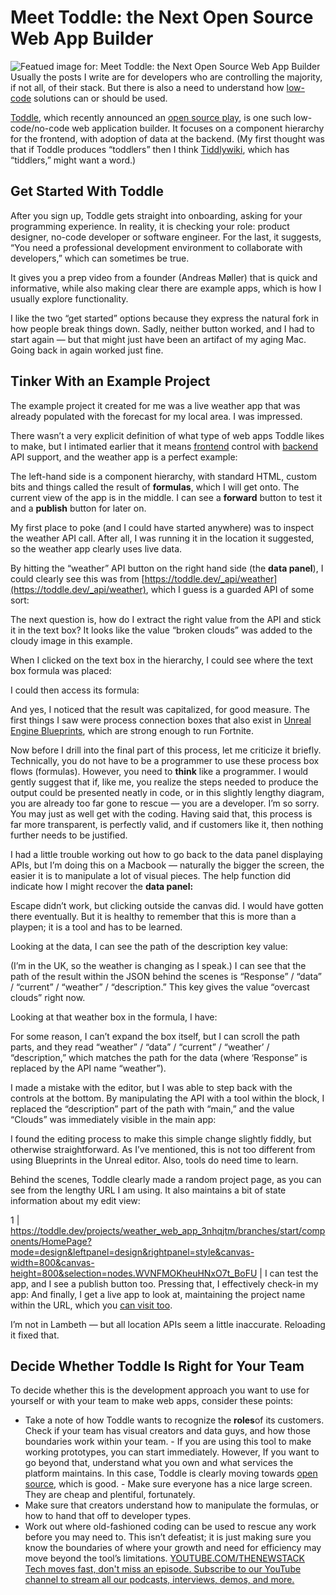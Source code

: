 # Meet Toddle: the Next Open Source Web App Builder
![Featued image for: Meet Toddle: the Next Open Source Web App Builder](https://cdn.thenewstack.io/media/2024/08/5c6b6f6c-kelly-sikkema-jrvxgakzism-unsplash-1024x678.jpg)
Usually the posts I write are for developers who are controlling the majority, if not all, of their stack. But there is also a need to understand how [low-code](https://thenewstack.io/the-highs-and-lows-of-low-code-tools/) solutions can or should be used.

[Toddle](https://toddle.dev), which recently announced an [open source play](https://toddle.dev/blog/toddle-is-soon-open-source?ref=dailydev), is one such low-code/no-code web application builder. It focuses on a component hierarchy for the frontend, with adoption of data at the backend. (My first thought was that if Toddle produces “toddlers” then I think [Tiddlywiki](https://tiddlywiki.com/), which has “tiddlers,” might want a word.)
## Get Started With Toddle
After you sign up, Toddle gets straight into onboarding, asking for your programming experience. In reality, it is checking your role: product designer, no-code developer or software engineer. For the last, it suggests, “You need a professional development environment to collaborate with developers,” which can sometimes be true.

It gives you a prep video from a founder (Andreas Møller) that is quick and informative, while also making clear there are example apps, which is how I usually explore functionality.

I like the two “get started” options because they express the natural fork in how people break things down. Sadly, neither button worked, and I had to start again — but that might just have been an artifact of my aging Mac. Going back in again worked just fine.

## Tinker With an Example Project
The example project it created for me was a live weather app that was already populated with the forecast for my local area. I was impressed.

There wasn’t a very explicit definition of what type of web apps Toddle likes to make, but I intimated earlier that it means [frontend](https://thenewstack.io/frontend-development/) control with [backend](https://thenewstack.io/backend-development/) API support, and the weather app is a perfect example:

The left-hand side is a component hierarchy, with standard HTML, custom bits and things called the result of **formulas**, which I will get onto. The current view of the app is in the middle. I can see a **forward** button to test it and a **publish** button for later on.

My first place to poke (and I could have started anywhere) was to inspect the weather API call. After all, I was running it in the location it suggested, so the weather app clearly uses live data.

By hitting the “weather” API button on the right hand side (the **data panel**), I could clearly see this was from [https://toddle.dev/_api/weather](https://toddle.dev/_api/weather), which I guess is a guarded API of some sort:

The next question is, how do I extract the right value from the API and stick it in the text box? It looks like the value “broken clouds” was added to the cloudy image in this example.

When I clicked on the text box in the hierarchy, I could see where the text box formula was placed:

I could then access its formula:

And yes, I noticed that the result was capitalized, for good measure. The first things I saw were process connection boxes that also exist in [Unreal Engine Blueprints](https://dev.epicgames.com/documentation/en-us/unreal-engine/blueprints-visual-scripting-in-unreal-engine), which are strong enough to run Fortnite.

Now before I drill into the final part of this process, let me criticize it briefly. Technically, you do not have to be a programmer to use these process box flows (formulas). However, you need to **think** like a programmer. I would gently suggest that if, like me, you realize the steps needed to produce the output could be presented neatly in code, or in this slightly lengthy diagram, you are already too far gone to rescue — you are a developer. I’m so sorry. You may just as well get with the coding. Having said that, this process is far more transparent, is perfectly valid, and if customers like it, then nothing further needs to be justified.

I had a little trouble working out how to go back to the data panel displaying APIs, but I’m doing this on a Macbook — naturally the bigger the screen, the easier it is to manipulate a lot of visual pieces. The help function did indicate how I might recover the **data panel:**

Escape didn’t work, but clicking outside the canvas did. I would have gotten there eventually. But it is healthy to remember that this is more than a playpen; it is a tool and has to be learned.

Looking at the data, I can see the path of the description key value:

(I’m in the UK, so the weather is changing as I speak.) I can see that the path of the result within the JSON behind the scenes is “Response” / “data” / “current” / “weather” / “description.” This key gives the value “overcast clouds” right now.

Looking at that weather box in the formula, I have:

For some reason, I can’t expand the box itself, but I can scroll the path parts, and they read “weather” / “data” / “current” / “weather’ / “description,” which matches the path for the data (where ‘Response” is replaced by the API name “weather”).

I made a mistake with the editor, but I was able to step back with the controls at the bottom. By manipulating the API with a tool within the block, I replaced the “description” part of the path with “main,” and the value “Clouds” was immediately visible in the main app:

I found the editing process to make this simple change slightly fiddly, but otherwise straightforward. As I’ve mentioned, this is not too different from using Blueprints in the Unreal editor. Also, tools do need time to learn.

Behind the scenes, Toddle clearly made a random project page, as you can see from the lengthy URL I am using. It also maintains a bit of state information about my edit view:

1 |
https://toddle.dev/projects/weather_web_app_3nhqjtm/branches/start/components/HomePage?mode=design&leftpanel=design&rightpanel=style&canvas-width=800&canvas-height=800&selection=nodes.WVNFMOKheuHNxO7t_BoFU |
I can test the app, and I see a publish button too. Pressing that, I effectively check-in my app:
And finally, I get a live app to look at, maintaining the project name within the URL, which you [can visit too](https://weather_web_app_3nhqjtm.toddle.site/).

I’m not in Lambeth — but all location APIs seem a little inaccurate. Reloading it fixed that.

## Decide Whether Toddle Is Right for Your Team
To decide whether this is the development approach you want to use for yourself or with your team to make web apps, consider these points:

- Take a note of how Toddle wants to recognize the
**roles**of its customers. Check if your team has visual creators and data guys, and how those boundaries work within your team. - If you are using this tool to make working prototypes, you can start immediately. However, If you want to go beyond that, understand what you own and what services the platform maintains. In this case, Toddle is clearly moving towards
[open source](https://toddle.dev/terms/open-source-terms), which is good. - Make sure everyone has a nice large screen. They are cheap and plentiful, fortunately.
- Make sure that creators understand how to manipulate the formulas, or how to hand that off to developer types.
- Work out where old-fashioned coding can be used to rescue any work before you may need to. This isn’t defeatist; it is just making sure you know the boundaries of where your growth and need for efficiency may move beyond the tool’s limitations.
[
YOUTUBE.COM/THENEWSTACK
Tech moves fast, don't miss an episode. Subscribe to our YouTube
channel to stream all our podcasts, interviews, demos, and more.
](https://youtube.com/thenewstack?sub_confirmation=1)